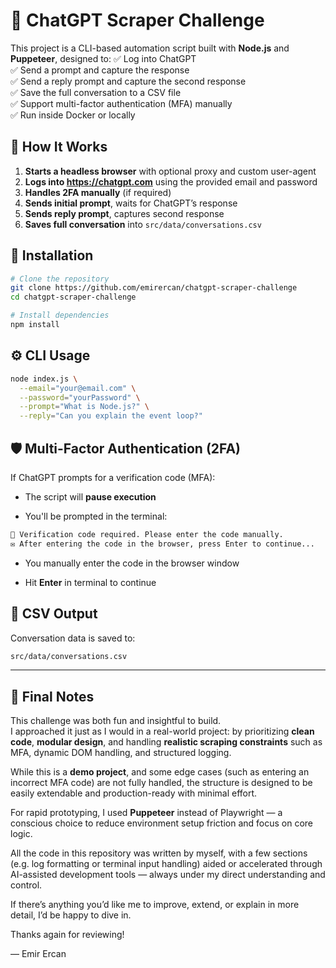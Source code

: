# 💬 ChatGPT Scraper Challenge
This project is a CLI-based automation script built with **Node.js** and **Puppeteer**, designed to:
✅ Log into ChatGPT  
✅ Send a prompt and capture the response  
✅ Send a reply prompt and capture the second response  
✅ Save the full conversation to a CSV file  
✅ Support multi-factor authentication (MFA) manually  
✅ Run inside Docker or locally  

## 🚀 How It Works

1. **Starts a headless browser** with optional proxy and custom user-agent  
2. **Logs into https://chatgpt.com** using the provided email and password  
3. **Handles 2FA manually** (if required)  
4. **Sends initial prompt**, waits for ChatGPT’s response  
5. **Sends reply prompt**, captures second response  
6. **Saves full conversation** into `src/data/conversations.csv`

## 🧰 Installation

```bash
# Clone the repository
git clone https://github.com/emirercan/chatgpt-scraper-challenge
cd chatgpt-scraper-challenge

# Install dependencies
npm install
  ```

## ⚙️ CLI Usage
```bash
node index.js \
  --email="your@email.com" \
  --password="yourPassword" \
  --prompt="What is Node.js?" \
  --reply="Can you explain the event loop?"
  ```
## 🛡️ Multi-Factor Authentication (2FA)
If ChatGPT prompts for a verification code (MFA):
-   The script will **pause execution**
    
-   You'll be prompted in the terminal:
```bash
🔐 Verification code required. Please enter the code manually.
✉️ After entering the code in the browser, press Enter to continue...
  ```
-   You manually enter the code in the browser window
    
-   Hit **Enter** in terminal to continue

## 📁 CSV Output

Conversation data is saved to:


```bash
src/data/conversations.csv
  ```

---

## 🙌 Final Notes



This challenge was both fun and insightful to build.  
I approached it just as I would in a real-world project: by prioritizing **clean code**, **modular design**, and handling **realistic scraping constraints** such as MFA, dynamic DOM handling, and structured logging.

While this is a **demo project**, and some edge cases (such as entering an incorrect MFA code) are not fully handled, the structure is designed to be easily extendable and production-ready with minimal effort.

For rapid prototyping, I used **Puppeteer** instead of Playwright — a conscious choice to reduce environment setup friction and focus on core logic.

All the code in this repository was written by myself, with a few sections (e.g. log formatting or terminal input handling) aided or accelerated through AI-assisted development tools — always under my direct understanding and control.

If there’s anything you’d like me to improve, extend, or explain in more detail, I’d be happy to dive in.

Thanks again for reviewing!

— Emir Ercan
